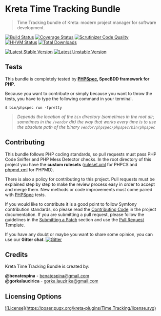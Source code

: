 # Kreta Time Tracking Bundle
> Time Tracking bundle of Kreta: modern project manager for software development.

[![Build Status](https://travis-ci.org/kreta-plugins/TimeTrackingBundle.svg?branch=master)](https://travis-ci.org/kreta-plugins/TimeTrackingBundle)
[![Coverage Status](https://img.shields.io/coveralls/kreta-plugins/TimeTrackingBundle.svg)](https://coveralls.io/r/kreta-plugins/TimeTrackingBundle)
[![Scrutinizer Code Quality](https://scrutinizer-ci.com/g/kreta-plugins/TimeTrackingBundle/badges/quality-sTimeTrackingBundle.png?b=master)](https://scrutinizer-ci.com/g/kreta-plugins/TimeTrackingBundle/?branch=master)
[![HHVM Status](http://hhvm.h4cc.de/badge/kreta-plugins/time-tracking-bundle.svg)](http://hhvm.h4cc.de/package/kreta-plugins/time-tracking-bundle)
[![Total Downloads](https://poser.pugx.org/kreta-plugins/time-tracking-bundle/downloads)](https://packagist.org/packages/kreta-plugins/time-tracking-bundle)

[![Latest Stable Version](https://poser.pugx.org/kreta-plugins/time-tracking-bundle/v/stable.svg)](https://packagist.org/packages/kreta-plugins/time-tracking-bundle)
[![Latest Unstable Version](https://poser.pugx.org/kreta-plugins/time-tracking-bundle/v/unstable.svg)](https://packagist.org/packages/kreta-plugins/time-tracking-bundle)

Tests
-----

This bundle is completely tested by **[PHPSpec][1], SpecBDD framework for PHP**.

Because you want to contribute or simply because you want to throw the tests, you have to type the following command
in your terminal.

    $ bin/phpspec run -fpretty

>*Depends the location of the `bin` directory (sometimes in the root dir; sometimes in the `/vendor` dir) the way that
works every time is to use the absolute path of the binary `vendor/phpspec/phpspec/bin/phpspec`*

Contributing
------------

This bundle follows PHP coding standards, so pull requests must pass PHP Code Sniffer and PHP Mess Detector
checks. In the root directory of this project you have the **custom rulesets** ([ruleset.xml]() for PHPCS and
[phpmd.xml]() for PHPMD).

There is also a policy for contributing to this project. Pull requests must
be explained step by step to make the review process easy in order to
accept and merge them. New methods or code improvements must come paired with [PHPSpec][1] tests.

If you would like to contribute it is a good point to follow Symfony contribution standards,
so please read the [Contributing Code][2] in the project
documentation. If you are submitting a pull request, please follow the guidelines
in the [Submitting a Patch][3] section and use the [Pull Request Template][4].

If you have any doubt or maybe you want to share some opinion, you can use our **Gitter chat**.
[![Gitter](https://badges.gitter.im/Join%20Chat.svg)](https://gitter.im/kreta/kreta?utm_source=badge&utm_medium=badge&utm_campaign=pr-badge&utm_content=badge)

[1]: http://www.phpspec.net/
[2]: http://symfony.com/doc/current/contributing/code/index.html
[3]: http://symfony.com/doc/current/contributing/code/patches.html#check-list
[4]: http://symfony.com/doc/current/contributing/code/patches.html#make-a-pull-request

Credits
-------
Kreta Time Tracking Bundle is created by:
>
**@benatespina** - [benatespina@gmail.com](mailto:benatespina@gmail.com)<br/>
**@gorkalaucirica** - [gorka.lauzirika@gmail.com](mailto:gorka.lauzirika@gmail.com)

Licensing Options
-----------------
[![License](https://poser.pugx.org/kreta-plugins/Time Tracking/license.svg)](https://github.com/kreta/kreta/blob/master/LICENSE)
